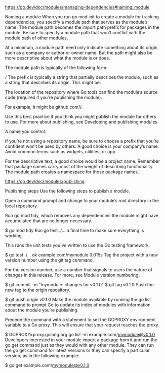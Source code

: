 https://go.dev/doc/modules/managing-dependencies#naming_module

Naming a module
When you run go mod init to create a module for tracking dependencies, you specify a module path that serves as the module’s name. The module path becomes the import path prefix for packages in the module. Be sure to specify a module path that won’t conflict with the module path of other modules.

At a minimum, a module path need only indicate something about its origin, such as a company or author or owner name. But the path might also be more descriptive about what the module is or does.

The module path is typically of the following form:

<prefix>/<descriptive-text>
The prefix is typically a string that partially describes the module, such as a string that describes its origin. This might be:

The location of the repository where Go tools can find the module’s source code (required if you’re publishing the module).

For example, it might be github.com/<project-name>/.

Use this best practice if you think you might publish the module for others to use. For more about publishing, see Developing and publishing modules.

A name you control.

If you’re not using a repository name, be sure to choose a prefix that you’re confident won’t be used by others. A good choice is your company’s name. Avoid common terms such as widgets, utilities, or app.

For the descriptive text, a good choice would be a project name. Remember that package names carry most of the weight of describing functionality. The module path creates a namespace for those package names.

https://go.dev/doc/modules/publishing

Publishing steps
Use the following steps to publish a module.

Open a command prompt and change to your module’s root directory in the local repository.

Run go mod tidy, which removes any dependencies the module might have accumulated that are no longer necessary.

$ go mod tidy
Run go test ./... a final time to make sure everything is working.

This runs the unit tests you’ve written to use the Go testing framework.

$ go test ./...
ok      example.com/mymodule       0.015s
Tag the project with a new version number using the git tag command.

For the version number, use a number that signals to users the nature of changes in this release. For more, see Module version numbering.

$ git commit -m "mymodule: changes for v0.1.0"
$ git tag v0.1.0
Push the new tag to the origin repository.

$ git push origin v0.1.0
Make the module available by running the go list command to prompt Go to update its index of modules with information about the module you’re publishing.

Precede the command with a statement to set the GOPROXY environment variable to a Go proxy. This will ensure that your request reaches the proxy.

$ GOPROXY=proxy.golang.org go list -m example.com/mymodule@v0.1.0
Developers interested in your module import a package from it and run the go get command just as they would with any other module. They can run the go get command for latest versions or they can specify a particular version, as in the following example:

$ go get example.com/mymodule@v0.1.0
